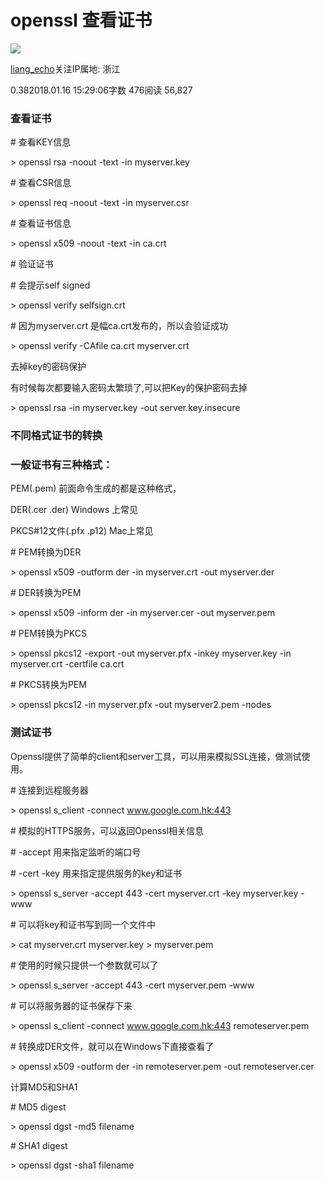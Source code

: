 # openssl 查看证书

[![](https://cdn2.jianshu.io/assets/default_avatar/6-fd30f34c8641f6f32f5494df5d6b8f3c.jpg)](https://www.jianshu.com/u/9568f0dd8c56)

[liang\_echo](https://www.jianshu.com/u/9568f0dd8c56)关注IP属地: 浙江

0.382018.01.16 15:29:06字数 476阅读 56,827

### 查看证书

\# 查看KEY信息

\> openssl rsa -noout -text -in myserver.key

\# 查看CSR信息

\> openssl req -noout -text -in myserver.csr

\# 查看证书信息

\> openssl x509 -noout -text -in ca.crt

\# 验证证书

\# 会提示self signed

\> openssl verify selfsign.crt

\# 因为myserver.crt 是幅ca.crt发布的，所以会验证成功

\> openssl verify -CAfile ca.crt myserver.crt

去掉key的密码保护

有时候每次都要输入密码太繁琐了,可以把Key的保护密码去掉

\> openssl rsa -in myserver.key -out server.key.insecure

  

### 不同格式证书的转换

### 一般证书有三种格式：

PEM(.pem) 前面命令生成的都是这种格式，

DER(.cer .der) Windows 上常见

PKCS#12文件(.pfx .p12) Mac上常见

\# PEM转换为DER

\> openssl x509 -outform der -in myserver.crt -out myserver.der

\# DER转换为PEM

\> openssl x509 -inform der -in myserver.cer -out myserver.pem

\# PEM转换为PKCS

\> openssl pkcs12 -export -out myserver.pfx -inkey myserver.key -in myserver.crt -certfile ca.crt

\# PKCS转换为PEM

\> openssl pkcs12 -in myserver.pfx -out myserver2.pem -nodes

  

### 测试证书

Openssl提供了简单的client和server工具，可以用来模拟SSL连接，做测试使用。

\# 连接到远程服务器

\> openssl s\_client -connect www.google.com.hk:443

\# 模拟的HTTPS服务，可以返回Openssl相关信息

\# -accept 用来指定监听的端口号

\# -cert -key 用来指定提供服务的key和证书

\> openssl s\_server -accept 443 -cert myserver.crt -key myserver.key -www

\# 可以将key和证书写到同一个文件中

\> cat myserver.crt myserver.key > myserver.pem

\# 使用的时候只提供一个参数就可以了

\> openssl s\_server -accept 443 -cert myserver.pem -www

\# 可以将服务器的证书保存下来

\> openssl s\_client -connect www.google.com.hk:443 remoteserver.pem

\# 转换成DER文件，就可以在Windows下直接查看了

\> openssl x509 -outform der -in remoteserver.pem -out remoteserver.cer

计算MD5和SHA1

\# MD5 digest

\> openssl dgst -md5 filename

\# SHA1 digest

\> openssl dgst -sha1 filename